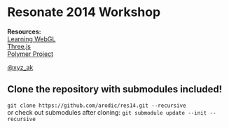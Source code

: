 # Resonate 2014 Workshop

**Resources:**  
[Learning WebGL](http://learningwebgl.com/blog/?page_id=1217)  
[Three.js](http://threejs.org/)  
[Polymer Project](http://www.polymer-project.org/)

[@xyz_ak](https://twitter.com/xyz_ak)

## Clone the repository with submodules included!
`git clone https://github.com/arodic/res14.git --recursive`  
or check out submodules after cloning:
`git submodule update --init --recursive`
